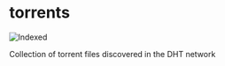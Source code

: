 torrents 
========
![Indexed](https://img.shields.io/badge/indexed-161000-blue)

Collection of torrent files discovered in the DHT network
